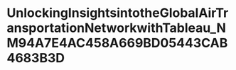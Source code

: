 # UnlockingInsightsintotheGlobalAirTransportationNetworkwithTableau_NM94A7E4AC458A669BD05443CAB4683B3D
